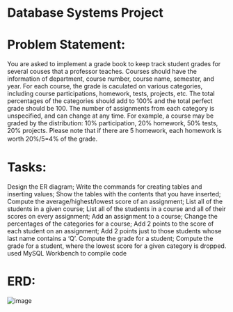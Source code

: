 # Database Systems Project

# Problem Statement:  
You are asked to implement a grade book to keep track student grades for several couses that a professor teaches. Courses should have the information of department, course number, course name, semester, and year. For each course, the grade is caculated on various categories, including course participations, homework, tests, projects, etc. The total percentages of the categories should add to 100% and the total perfect grade should be 100. The number of assignments from each category is unspecified, and can change at any time. For example, a course may be graded by the distribution: 10% participation, 20% homework, 50% tests, 20% projects. Please note that if there are 5 homework, each homework is worth 20%/5=4% of the grade. 　

# Tasks: 
Design the ER diagram; Write the commands for creating tables and inserting values; Show the tables with the contents that you have inserted; Compute the average/highest/lowest score of an assignment; List all of the students in a given course; List all of the students in a course and all of their scores on every assignment; Add an assignment to a course; Change the percentages of the categories for a course; Add 2 points to the score of each student on an assignment; Add 2 points just to those students whose last name contains a ‘Q’. Compute the grade for a student; Compute the grade for a student, where the lowest score for a given category is dropped.
used MySQL Workbench to compile code

# ERD:

![image](https://user-images.githubusercontent.com/83421930/232935740-fa9b56ed-2f44-48be-8753-504aec42bd9b.png)
